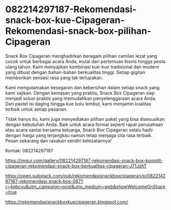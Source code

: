 # 082214297187-Rekomendasi-snack-box-kue-Cipageran-Rekomendasi-snack-box-pilihan-Cipageran
Snack Box Cipageran menghadirkan beragam pilihan camilan lezat yang cocok untuk berbagai acara Anda, mulai dari pertemuan bisnis hingga pesta ulang tahun. Kami menyajikan kombinasi kue-kue tradisional dan modern yang dibuat dengan bahan-bahan berkualitas tinggi. Setiap gigitan memberikan sensasi rasa yang tak terlupakan.

Kami mengutamakan kesegaran dan kebersihan dalam setiap snack yang kami sajikan. Dengan kemasan yang praktis, Snack Box Cipageran siap menjadi solusi praktis yang memudahkan penyelenggaraan acara Anda. Dari pastel isi daging hingga kue bolu lembut, kami menjamin kualitas terbaik untuk setiap pesanan.

Tidak hanya itu, kami juga menyediakan pilihan paket yang bisa disesuaikan dengan kebutuhan Anda. Baik untuk acara formal seperti rapat perusahaan atau acara santai bersama keluarga, Snack Box Cipageran selalu hadir dengan harga yang terjangkau namun tetap menjaga cita rasa terbaik. Pesan sekarang dan rasakan sendiri kelezatannya!

Kontak: 082214297187

https://imgur.com/gallery/082214297187-rekomendasi-snack-box-komplit-cipageran-rekomendasi-snack-box-berkualitas-cipageran-J71JzhT

https://open.substack.com/pub/rekomendasisnackboxcipageran/p/082214297187-rekomendasi-snack-box-087?r=4qbcyu&utm_campaign=post&utm_medium=web&showWelcomeOnShare=true

https://rekomendasisnackboxkuecipageran.blogspot.com/
